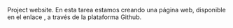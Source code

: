 Project website. En esta tarea estamos creando una página web, disponible en el enlace , a través de la plataforma Github.
